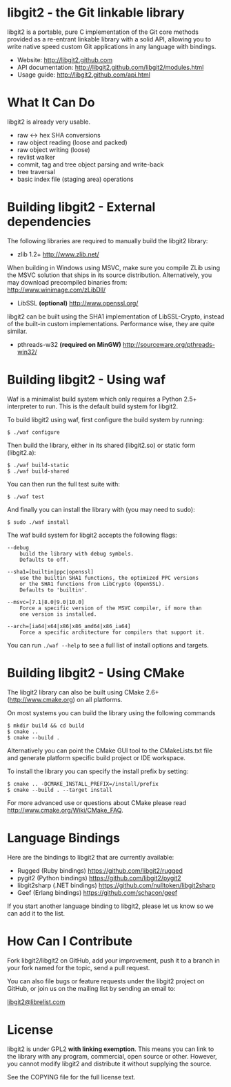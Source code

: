 libgit2 - the Git linkable library
======================

libgit2 is a portable, pure C implementation of the Git core methods provided as a
re-entrant linkable library with a solid API, allowing you to write native
speed custom Git applications in any language with bindings.

* Website: <http://libgit2.github.com>
* API documentation: <http://libgit2.github.com/libgit2/modules.html>
* Usage guide: <http://libgit2.github.com/api.html>

What It Can Do
==================================

libgit2 is already very usable.

* raw <-> hex SHA conversions
* raw object reading (loose and packed)
* raw object writing (loose)
* revlist walker
* commit, tag and tree object parsing and write-back
* tree traversal
* basic index file (staging area) operations

Building libgit2 - External dependencies
========================================

The following libraries are required to manually build the libgit2 library:

* zlib 1.2+ <http://www.zlib.net/>

When building in Windows using MSVC, make sure you compile ZLib using the MSVC solution that ships in its source distribution.
Alternatively, you may download precompiled binaries from: <http://www.winimage.com/zLibDll/>

* LibSSL **(optional)** <http://www.openssl.org/>

libgit2 can be built using the SHA1 implementation of LibSSL-Crypto, instead of the built-in custom implementations. Performance wise, they are quite similar.

* pthreads-w32 **(required on MinGW)** <http://sourceware.org/pthreads-win32/>

Building libgit2 - Using waf
======================

Waf is a minimalist build system which only requires a Python 2.5+ interpreter to run. This is the default build system for libgit2.

To build libgit2 using waf, first configure the build system by running:

    $ ./waf configure

Then build the library, either in its shared (libgit2.so) or static form (libgit2.a):

    $ ./waf build-static
    $ ./waf build-shared

You can then run the full test suite with:

    $ ./waf test

And finally you can install the library with (you may need to sudo):

    $ sudo ./waf install

The waf build system for libgit2 accepts the following flags:

	--debug
		build the library with debug symbols.
		Defaults to off.

	--sha1=[builtin|ppc|openssl]
		use the builtin SHA1 functions, the optimized PPC versions
		or the SHA1 functions from LibCrypto (OpenSSL).
		Defaults to 'builtin'.

	--msvc=[7.1|8.0|9.0|10.0]
		Force a specific version of the MSVC compiler, if more than
		one version is installed.

	--arch=[ia64|x64|x86|x86_amd64|x86_ia64]
		Force a specific architecture for compilers that support it.

You can run `./waf --help` to see a full list of install options and
targets.


Building libgit2 - Using CMake
==============================

The libgit2 library can also be built using CMake 2.6+ (<http://www.cmake.org>) on all platforms.

On most systems you can build the library using the following commands

	$ mkdir build && cd build
	$ cmake ..
	$ cmake --build .

Alternatively you can point the CMake GUI tool to the CMakeLists.txt file and generate platform specific build project or IDE workspace.

To install the library you can specify the install prefix by setting:

	$ cmake .. -DCMAKE_INSTALL_PREFIX=/install/prefix
	$ cmake --build . --target install

For more advanced use or questions about CMake please read <http://www.cmake.org/Wiki/CMake_FAQ>.


Language Bindings
==================================

Here are the bindings to libgit2 that are currently available:

* Rugged (Ruby bindings) <https://github.com/libgit2/rugged>
* pygit2 (Python bindings) <https://github.com/libgit2/pygit2>
* libgit2sharp (.NET bindings) <https://github.com/nulltoken/libgit2sharp>
* Geef (Erlang bindings) <https://github.com/schacon/geef>

If you start another language binding to libgit2, please let us know so
we can add it to the list.

How Can I Contribute
==================================

Fork libgit2/libgit2 on GitHub, add your improvement, push it to a branch
in your fork named for the topic, send a pull request.

You can also file bugs or feature requests under the libgit2 project on
GitHub, or join us on the mailing list by sending an email to:

libgit2@librelist.com


License 
==================================
libgit2 is under GPL2 **with linking exemption**. This means you
can link to the library with any program, commercial, open source or
other.  However, you cannot modify libgit2 and distribute it without
supplying the source.

See the COPYING file for the full license text.
